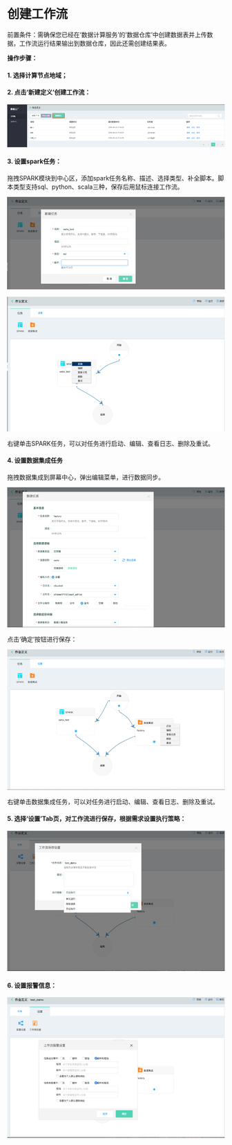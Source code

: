 # 创建工作流

前置条件：需确保您已经在‘数据计算服务’的‘数据仓库’中创建数据表并上传数据，工作流运行结果输出到数据仓库，因此还需创建结果表。

**操作步骤：**

#### 1. 选择计算节点地域；

#### 2. 点击‘新建定义’创建工作流：

![创建工作流1](../../../../../image/Data-Factory/create-step1.png)

#### 3. 设置spark任务：

拖拽SPARK模块到中心区，添加spark任务名称、描述、选择类型、补全脚本。脚本类型支持sql、python、scala三种，保存后用鼠标连接工作流。

![创建工作流2](../../../../../image/Data-Factory/create-step2.png)

![创建工作流3](../../../../../image/Data-Factory/create-step3.png)

右键单击SPARK任务，可以对任务进行启动、编辑、查看日志、删除及重试。

#### 4. 设置数据集成任务

拖拽数据集成到屏幕中心，弹出编辑菜单，进行数据同步。

![创建工作流4](../../../../../image/Data-Factory/create-step4.png)

点击‘确定’按钮进行保存：

![创建工作流5](../../../../../image/Data-Factory/create-step5.png)

右键单击数据集成任务，可以对任务进行启动、编辑、查看日志、删除及重试。

#### 5. 选择‘设置’Tab页，对工作流进行保存，根据需求设置执行策略：

![创建工作流6](../../../../../image/Data-Factory/create-step6.png)

#### 6. 设置报警信息：

![创建工作流7](../../../../../image/Data-Factory/create-step7.png)
